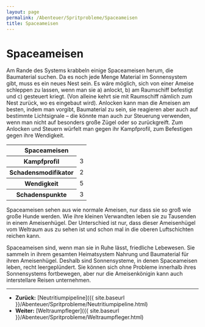 ```yaml
---
layout: page
permalink: /Abenteuer/Spritprobleme/Spaceameisen
title: Spaceameisen
---
```


# Spaceameisen

Am Rande des Systems krabbeln einige Spaceameisen herum, die Baumaterial suchen. Da es noch jede Menge Material im Sonnensystem gibt, muss es ein neues Nest sein. Es wäre möglich, sich von einer Ameise schleppen zu lassen, wenn man sie a) anlockt, b) am Raumschiff befestigt und c) gesteuert kriegt. (Von alleine kehrt sie mit Raumschiff nämlich zum Nest zurück, wo es eingebaut wird). Anlocken kann man die Ameisen am besten, indem man vorgibt, Baumaterial zu sein, sie reagieren aber auch auf bestimmte Lichtsignale &ndash; die könnte man auch zur Steuerung verwenden, wenn man nicht auf besonders große Zügel oder so zurückgreift. Zum Anlocken und Steuern würfelt man gegen ihr Kampfprofil, zum Befestigen gegen ihre Wendigkeit.

<table>
<tbody>
<tr><th colspan="2">Spaceameisen</th></tr>
<tr><th>Kampfprofil</th><td>3</td></tr>
<tr><th>Schadensmodifikator</th><td>2</td></tr>
<tr><th>Wendigkeit</th><td>5</td></tr>
<tr><th>Schadenspunkte</th><td>3</td></tr>
</tbody>
</table>
Spaceameisen sehen aus wie normale Ameisen, nur dass sie so groß wie große Hunde werden. Wie ihre kleinen Verwandten leben sie zu Tausenden in einem Ameisenhügel. Der Unterschied ist nur, dass dieser Ameisenhügel vom Weltraum aus zu sehen ist und schon mal in die oberen Luftschichten reichen kann.

Spaceameisen sind, wenn man sie in Ruhe lässt, friedliche Lebewesen. Sie sammeln in ihrem gesamten Heimatsystem Nahrung und Baumaterial für ihren Ameisenhügel. Deshalb sind Sonnensysteme, in denen Spaceameisen leben, recht leergeplündert. Sie können sich ohne Probleme innerhalb ihres Sonnensystems fortbewegen, aber nur die Ameisenkönigin kann auch interstellare Reisen unternehmen.


***
- **Zurück:** [Neutritiumpipeline]({{ site.baseurl }}/Abenteuer/Spritprobleme/Neutritiumpipeline.html)
- **Weiter:** [Weltraumpfleger]({{ site.baseurl }}/Abenteuer/Spritprobleme/Weltraumpfleger.html)

